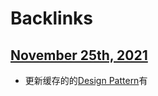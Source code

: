 
# Backlinks
## [November 25th, 2021](<November 25th, 2021.md>)
- 更新缓存的的[Design Pattern](<Design Pattern.md>)有

